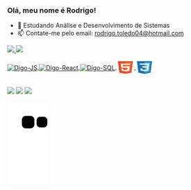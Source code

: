 ### Olá, meu nome é Rodrigo!

- 🌱 Estudando Análise e Desenvolvimento de Sistemas 
- 📫 Contate-me pelo email: rodrigo.toledo04@hotmail.com

<div align="left">
  <a href="https://github.com/Rdsxt">
  <img height="180em" src="https://github-readme-stats.vercel.app/api?username=Rdsxt&show_icons=true&theme=dark&include_all_commits=true&count_private=false"/>
  <img height="180em" src="https://github-readme-stats.vercel.app/api/top-langs/?username=Rdsxt&layout=compact&langs_count=7&theme=dark"/>
</div>
  <div style="display: inline_block"><br>
  <img align="center" alt="Digo-JS" height="50" width="50" src="https://img.icons8.com/color/48/javascript--v1.png" />
  <img align="center" alt="Digo-React" height="50" width="50" src="https://img.icons8.com/plasticine/100/react.png" />
  <img align="center" alt="Digo-SQL" height="30" width="40" src="https://cdn.jsdelivr.net/gh/devicons/devicon/icons/mysql/mysql-original.svg" />
  <img align="center" alt="Digo-HTML" height="30" width="40" src="https://raw.githubusercontent.com/devicons/devicon/master/icons/html5/html5-original.svg">
  <img align="center" alt="Digo-CSS" height="30" width="40" src="https://raw.githubusercontent.com/devicons/devicon/master/icons/css3/css3-original.svg">
</div>
  
  ##
  
  <div> 
  <a href="https://instagram.com/rdxt.jpg" target="_blank"><img src="https://img.shields.io/badge/-Instagram-%23E4405F?style=for-the-badge&logo=instagram&logoColor=white" target="_blank"></a>
  <a href = "rodrigo.stoledo01@gmail.com"><img src="https://img.shields.io/badge/-Gmail-%23333?style=for-the-badge&logo=gmail&logoColor=white" target="_blank"></a>
  <a href="https://www.linkedin.com/in/rodrigo-toledo-st3/" target="_blank"><img src="https://img.shields.io/badge/-LinkedIn-%230077B5?style=for-the-badge&logo=linkedin&logoColor=white" target="_blank"></a> 
 
  ![Snake animation](https://github.com/rafaballerini/rafaballerini/blob/output/github-contribution-grid-snake.svg)
 
</div>
